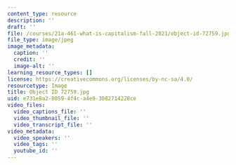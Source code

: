 ```yaml
---
content_type: resource
description: ''
draft: ''
file: /courses/21a-461-what-is-capitalism-fall-2021/object-id-72759.jpg
file_type: image/jpeg
image_metadata:
  caption: ''
  credit: ''
  image-alt: ''
learning_resource_types: []
license: https://creativecommons.org/licenses/by-nc-sa/4.0/
resourcetype: Image
title: Object ID 72759.jpg
uid: e731e8a2-0059-4f4c-a4e9-3082714228ce
video_files:
  video_captions_file: ''
  video_thumbnail_file: ''
  video_transcript_file: ''
video_metadata:
  video_speakers: ''
  video_tags: ''
  youtube_id: ''
---
```

